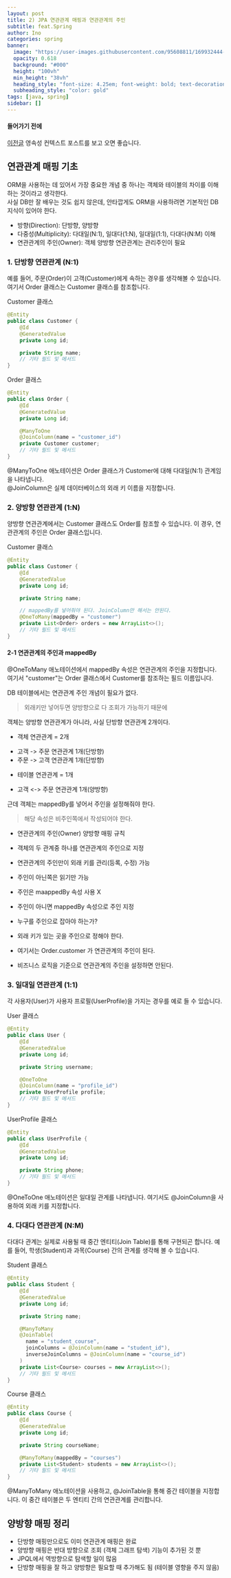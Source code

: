 ```yaml
---
layout: post
title: 2) JPA 연관관계 매핑과 연관관계의 주인
subtitle: feat.Spring
author: Ino
categories: spring
banner:
  image: "https://user-images.githubusercontent.com/95608811/169932444-32124c9a-4013-4864-acf7-59a3db654886.png"
  opacity: 0.618
  background: "#000"
  height: "100vh"
  min_height: "38vh"
  heading_style: "font-size: 4.25em; font-weight: bold; text-decoration: underline"
  subheading_style: "color: gold"
tags: [java, spring]
sidebar: []
---
```


#### 들어가기 전에

[이전글](https://2inlee.github.io/spring/2023/12/02/%EC%98%81%EC%86%8D%EC%84%B1-%EC%BB%A8%ED%85%8D%EC%8A%A4%ED%8A%B8.html) 영속성 컨텍스트 포스트를 보고 오면 좋습니다.


## 연관관계 매핑 기초

ORM을 사용하는 데 있어서 가장 중요한 개념 중 하나는 객체와 테이블의 차이를 이해하는 것이라고 생각한다.    
사실 DB만 잘 배우는 것도 쉽지 않은데, 안타깝게도 ORM을 사용하려면 기본적인 DB 지식이 있어야 한다.    

- 방향(Direction): 단방향, 양방향
- 다중성(Multiplicity): 다대일(N:1), 일대다(1:N), 일대일(1:1), 다대다(N:M) 이해
- 연관관계의 주인(Owner): 객체 양방향 연관관계는 관리주인이 필요


### 1. 단방향 연관관계 (N:1)
예를 들어, 주문(Order)이 고객(Customer)에게 속하는 경우를 생각해볼 수 있습니다. 여기서 Order 클래스는 Customer 클래스를 참조합니다.   

Customer 클래스
```java
@Entity
public class Customer {
    @Id
    @GeneratedValue
    private Long id;

    private String name;
    // 기타 필드 및 메서드
}

```

Order 클래스
```java
@Entity
public class Order {
    @Id
    @GeneratedValue
    private Long id;

    @ManyToOne
    @JoinColumn(name = "customer_id")
    private Customer customer;
    // 기타 필드 및 메서드
}

```
@ManyToOne 애노테이션은 Order 클래스가 Customer에 대해 다대일(N:1) 관계임을 나타냅니다.   
@JoinColumn은 실제 데이터베이스의 외래 키 이름을 지정합니다.

### 2. 양방향 연관관계 (1:N)

양방향 연관관계에서는 Customer 클래스도 Order를 참조할 수 있습니다. 이 경우, 연관관계의 주인은 Order 클래스입니다.    


Customer 클래스
```java
@Entity
public class Customer {
    @Id
    @GeneratedValue
    private Long id;

    private String name;

    // mappedBy를 넣어줘야 된다. JoinColumn만 해서는 안된다.
    @OneToMany(mappedBy = "customer")
    private List<Order> orders = new ArrayList<>();
    // 기타 필드 및 메서드
}

```


#### 2-1 연관관계의 주인과 mappedBy

@OneToMany 애노테이션에서 mappedBy 속성은 연관관계의 주인을 지정합니다.     
여기서 "customer"는 Order 클래스에서 Customer를 참조하는 필드 이름입니다.   

DB 테이블에서는 연관관계 주인 개념이 필요가 없다.
> 외래키만 넣어두면 양방향으로 다 조회가 가능하기 때문에

객체는 양방향 연관관계가 아니라, 사실 단방향 연관관계 2개이다.    

- 객체 연관관계 = 2개
* 고객 -> 주문 연관관계 1개(단방향)
* 주문 -> 고객 연관관계 1개(단방향)

- 테이블 연관관계 = 1개
* 고객 <-> 주문 연관관계 1개(양방향)

근데 객체는 mappedBy를 넣어서 주인을 설정해줘야 한다.   
> 해당 속성은 비주인쪽에서 작성되어야 한다.   

- 연관관계의 주인(Owner)
양방향 매핑 규칙

- 객체의 두 관계중 하나를 연관관계의 주인으로 지정
- 연관관계의 주인만이 외래 키를 관리(등록, 수정) 가능
- 주인이 아닌쪽은 읽기만 가능
- 주인은 maappedBy 속성 사용 X
- 주인이 아니면 mappedBy 속성으로 주인 지정


- 누구를 주인으로 잡아야 하는가?

- 외래 키가 있는 곳을 주인으로 정해야 한다.
- 여기서는 Order.customer 가 연관관계의 주인이 된다.    
- 비즈니스 로직을 기준으로 연관관계의 주인을 설정하면 안된다.          


### 3. 일대일 연관관계 (1:1)
각 사용자(User)가 사용자 프로필(UserProfile)을 가지는 경우를 예로 들 수 있습니다.   

User 클래스

```java
@Entity
public class User {
    @Id
    @GeneratedValue
    private Long id;

    private String username;

    @OneToOne
    @JoinColumn(name = "profile_id")
    private UserProfile profile;
    // 기타 필드 및 메서드
}

```
UserProfile 클래스

```java
@Entity
public class UserProfile {
    @Id
    @GeneratedValue
    private Long id;

    private String phone;
    // 기타 필드 및 메서드
}

```
@OneToOne 애노테이션은 일대일 관계를 나타냅니다. 여기서도 @JoinColumn을 사용하여 외래 키를 지정합니다.

### 4. 다대다 연관관계 (N:M)

다대다 관계는 실제로 사용될 때 중간 엔티티(Join Table)를 통해 구현되곤 합니다. 예를 들어, 학생(Student)과 과목(Course) 간의 관계를 생각해 볼 수 있습니다.   

Student 클래스
```java
@Entity
public class Student {
    @Id
    @GeneratedValue
    private Long id;

    private String name;

    @ManyToMany
    @JoinTable(
      name = "student_course",
      joinColumns = @JoinColumn(name = "student_id"),
      inverseJoinColumns = @JoinColumn(name = "course_id")
    )
    private List<Course> courses = new ArrayList<>();
    // 기타 필드 및 메서드
}
```

Course 클래스

```java
@Entity
public class Course {
    @Id
    @GeneratedValue
    private Long id;

    private String courseName;

    @ManyToMany(mappedBy = "courses")
    private List<Student> students = new ArrayList<>();
    // 기타 필드 및 메서드
}

```
@ManyToMany 애노테이션을 사용하고, @JoinTable을 통해 중간 테이블을 지정합니다. 이 중간 테이블은 두 엔티티 간의 연관관계를 관리합니다.   


## 양방향 매핑 정리
- 단방향 매핑만으로도 이미 연관관계 매핑은 완료
- 양방향 매핑은 반대 방향으로 조회 (객체 그래프 탐색) 기능이 추가된 것 뿐
- JPQL에서 역방향으로 탐색할 일이 많음
- 단방향 매핑을 잘 하고 양방향은 필요할 때 추가해도 됨 (테이블 영향을 주지 않음)
